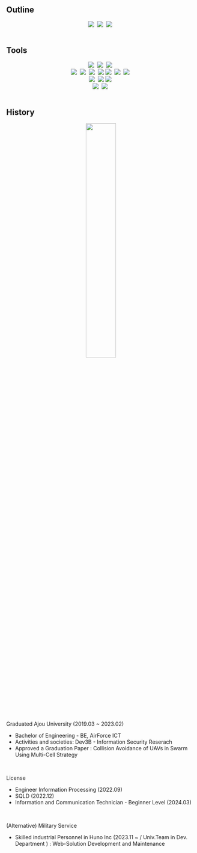 ## Outline

<div align="center">
  <a href="https://www.linkedin.com/in/seonhong-cho-0a6520270/"><img src="https://img.shields.io/badge/LinkedIn-0A66C2?style=flat&logo=LinkedIn&logoColor=white"></a>&nbsp
  <a href="https://www.instagram.com/seondal_c/"><img src="https://img.shields.io/badge/Instagram-E4405F?style=flat&logo=Instagram&logoColor=white"></a>&nbsp
  <a href="mailto:wh5458@gmail.com"><img src="https://img.shields.io/badge/Gmail-EA4335?style=flat&logo=Gmail&logoColor=white"></a>&nbsp
</div>

<br />

## Tools
<div align="center">
  <img src="https://img.shields.io/badge/-C%23-000000?logo=Csharp&style=flat"/>&nbsp;
  <img src="https://img.shields.io/badge/C-A8B9CC?style=round-square&logo=C&logoColor=white"/>&nbsp;
  <img src="https://img.shields.io/badge/Java-007396?style=round-square"/>&nbsp;
  <br/>
  <img src="https://img.shields.io/badge/-ASP.NET%20-fff?style=flat&logo=.net&logoColor=blue"/>&nbsp;
  <img src="https://img.shields.io/badge/HTML-E34F26?style=round-square&logo=HTML5&logoColor=white"/>&nbsp;
  <img src="https://img.shields.io/badge/JavaScript-F7DF1E?style=round-square&logo=JavaScript&logoColor=white"/>&nbsp;
  <img src="https://img.shields.io/badge/jQuery-0769AD?style=round-square&amp;logo=jQuery&amp;logoColor=white">
  <img src="https://img.shields.io/badge/CSS-1572B6?style=round-square&logo=CSS3&logoColor=white"/>&nbsp;
  <img src="https://img.shields.io/badge/-Bootstrap-fff?style=flat&logo=bootstrap&logoColor=563D7C"/>&nbsp;
  <img src="https://img.shields.io/badge/React-282C34?style=flat&logo=React&logoColor=61DAFB">&nbsp;
  <br/>
  <img src="https://img.shields.io/badge/ORACLE-F80000?style=round-square&logo=oracle&logoColor=white"/>&nbsp;
  <img src="https://img.shields.io/badge/Mssql-CC2927?style=round-square&logo=microsoftsqlserver&logoColor=white"/>
  <img src="https://img.shields.io/badge/PostgreSQL-4169E1?style=round-square&logo=PostgreSQL&logoColor=white"/>&nbsp;
  <br/>
  <img src="https://img.shields.io/badge/-Git-fff?style=flat&logo=git"/>&nbsp;
  <img src="https://img.shields.io/badge/jenkins-D24939?style=plastic&logo=jenkins&logoColor=black"/>&nbsp;
</div>

<br />

## History

<div align="center">
  <!--<img src="https://github-readme-stats.vercel.app/api?username=charlie5450&theme=algolia" width="40%">&nbsp-->
  <img src="https://github-readme-stats.vercel.app/api/top-langs/?username=charlie5450&layout=compact" width="40%">
</div>

<br />

Graduated Ajou University (2019.03 ~ 2023.02)

- Bachelor of Engineering - BE, AirForce ICT
- Activities and societies: Dev3B - Information Security Reserach
- Approved a Graduation Paper : Collision Avoidance of UAVs in Swarm Using Multi-Cell Strategy

<br />

License

- Engineer Information Processing (2022.09)
- SQLD (2022.12)
- Information and Communication Technician - Beginner Level (2024.03)

<br />

(Alternative) Military Service

- Skilled industrial Personnel in Huno Inc (2023.11 ~ / Univ.Team in Dev. Department ) : Web-Solution Development and Maintenance
